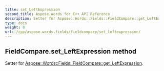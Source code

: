 ```yaml
---
title: set_LeftExpression
second_title: Aspose.Words for C++ API Reference
description: Setter for Aspose::Words::Fields::FieldCompare::get_LeftExpression. 
type: docs
weight: 0
url: /cpp/aspose.words.fields/fieldcompare/set_leftexpression/
---
```

## FieldCompare.set_LeftExpression method


Setter for [Aspose::Words::Fields::FieldCompare::get_LeftExpression](./get_leftexpression/).

